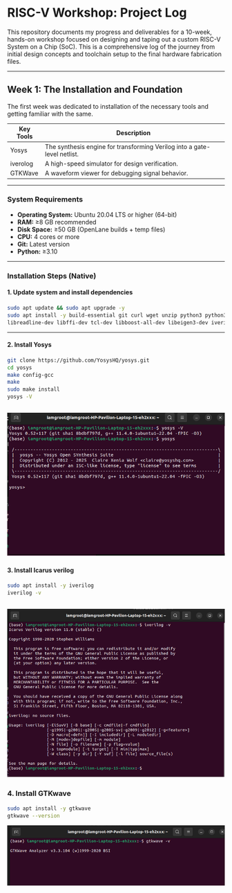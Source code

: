 # RISC-V Workshop: Project Log

This repository documents my progress and deliverables for a 10-week, hands-on workshop focused on designing and taping out a custom RISC-V System on a Chip (SoC). This is a comprehensive log of the journey from initial design concepts and toolchain setup to the final hardware fabrication files.

---

## Week 1: The Installation and Foundation

The first week was dedicated to installation of the necessary tools and getting familiar with the same. 

 |   Key Tools   |   Description   |
 |---------------|-----------------|
 |     Yosys     | The synthesis engine for transforming Verilog into a gate-level netlist.|
 |iverolog|A high-speed simulator for design verification.|
 |GTKWave|A waveform viewer for debugging signal behavior.|
 
 ---

### System Requirements

- **Operating System:** Ubuntu 20.04 LTS or higher (64-bit)
- **RAM:** ≥8 GB recommended
- **Disk Space:** ≥50 GB (OpenLane builds + temp files)
- **CPU:** 4 cores or more
- **Git:** Latest version
- **Python:** ≥3.10

---

### Installation Steps (Native)

#### 1. Update system and install dependencies
```bash
sudo apt update && sudo apt upgrade -y
sudo apt install -y build-essential git curl wget unzip python3 python3-pip bzip2 pkg-config cmake \
libreadline-dev libffi-dev tcl-dev libboost-all-dev libeigen3-dev iverilog gtkwave
```
---

#### 2. Install Yosys
```bash
git clone https://github.com/YosysHQ/yosys.git
cd yosys
make config-gcc
make
sudo make install
yosys -V
```
![Yosys Installation Screenshot](yosys.png)
---

#### 3. Install Icarus verilog
```bash
sudo apt install -y iverilog
iverilog -v
```
![Iverilog initialization screenshot](iverilog.png)
---

### 4. Install GTKwave
```bash
sudo apt install -y gtkwave
gtkwave --version
```
![GTKwave initialization screenshot](gtkwave.png)
